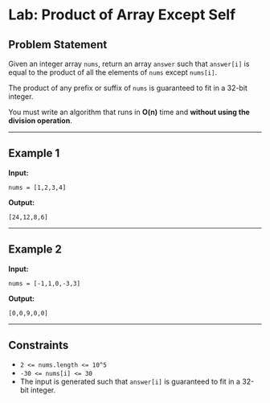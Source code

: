 # Lab: Product of Array Except Self

## Problem Statement

Given an integer array `nums`, return an array `answer` such that `answer[i]` is equal to the product of all the elements of `nums` except `nums[i]`.

The product of any prefix or suffix of `nums` is guaranteed to fit in a 32-bit integer.

You must write an algorithm that runs in **O(n)** time and **without using the division operation**.

---

## Example 1

**Input:**
```plaintext
nums = [1,2,3,4]
```
**Output:**
```plaintext
[24,12,8,6]
```

---

## Example 2

**Input:**
```plaintext
nums = [-1,1,0,-3,3]
```
**Output:**
```plaintext
[0,0,9,0,0]
```

---

## Constraints

- `2 <= nums.length <= 10^5`
- `-30 <= nums[i] <= 30`
- The input is generated such that `answer[i]` is guaranteed to fit in a 32-bit integer.


